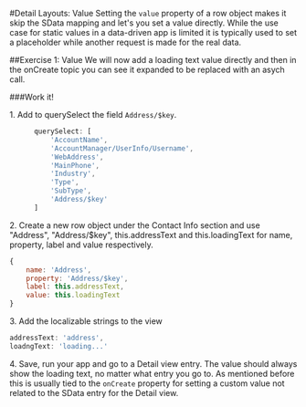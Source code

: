 #Detail Layouts: Value
Setting the `value` property of a row object makes it skip the SData mapping and let's you set a value directly. While the use case for static values in a data-driven app is limited it is typically used to set a placeholder while another request is made for the real data.

##Exercise 1: Value
We will now add a loading text value directly and then in the onCreate topic you can see it expanded to be replaced with an asych call.

###Work it!

1\. Add to querySelect the field `Address/$key`.

```javascript
      querySelect: [
          'AccountName',
          'AccountManager/UserInfo/Username',
          'WebAddress',
          'MainPhone',
          'Industry',
          'Type',
          'SubType',
          'Address/$key'
      ]
```

2\. Create a new row object under the Contact Info section and use "Address", "Address/$key", this.addressText and this.loadingText for name, property, label and value respectively. 

```javascript
{
    name: 'Address',
    property: 'Address/$key',
    label: this.addressText,
    value: this.loadingText
}
```

3\. Add the localizable strings to the view

```javascript
addressText: 'address',
loadngText: 'loading...'
```

4\. Save, run your app and go to a Detail view entry. The value should always show the loading text, no matter what entry you go to. As mentioned before this is usually tied to the `onCreate` property for setting a custom value not related to the SData entry for the Detail view.